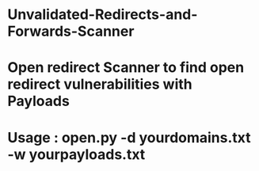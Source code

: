 # Unvalidated-Redirects-and-Forwards-Scanner
# Open redirect Scanner to find open redirect vulnerabilities with Payloads
# Usage : open.py -d yourdomains.txt -w yourpayloads.txt
